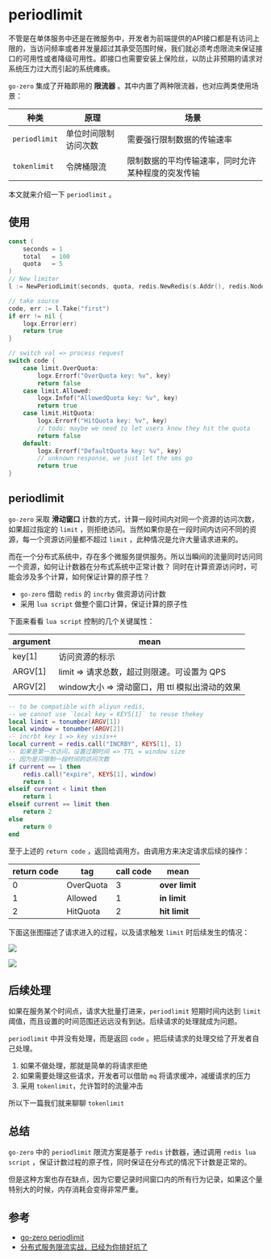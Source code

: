 # periodlimit

不管是在单体服务中还是在微服务中，开发者为前端提供的API接口都是有访问上限的，当访问频率或者并发量超过其承受范围时候，我们就必须考虑限流来保证接口的可用性或者降级可用性。即接口也需要安装上保险丝，以防止非预期的请求对系统压力过大而引起的系统瘫痪。

`go-zero` 集成了开箱即用的 **限流器** 。其中内置了两种限流器，也对应两类使用场景：

| **种类**      | **原理**             | **场景**                                           |
| ------------- | -------------------- | -------------------------------------------------- |
| `periodlimit` | 单位时间限制访问次数 | 需要强行限制数据的传输速率                         |
| `tokenlimit`  | 令牌桶限流           | 限制数据的平均传输速率，同时允许某种程度的突发传输 |

本文就来介绍一下 `periodlimit` 。

## 使用

```go
const (
    seconds = 1
    total   = 100
    quota   = 5
)
// New limiter
l := NewPeriodLimit(seconds, quota, redis.NewRedis(s.Addr(), redis.NodeType), "periodlimit")

// take source
code, err := l.Take("first")
if err != nil {
    logx.Error(err)
    return true
}

// switch val => process request
switch code {
    case limit.OverQuota:
        logx.Errorf("OverQuota key: %v", key)
        return false
    case limit.Allowed:
        logx.Infof("AllowedQuota key: %v", key)
        return true
    case limit.HitQuota:
        logx.Errorf("HitQuota key: %v", key)
        // todo: maybe we need to let users know they hit the quota
        return false
    default:
        logx.Errorf("DefaultQuota key: %v", key)
        // unknown response, we just let the sms go
        return true
}
```

## periodlimit

`go-zero` 采取 **滑动窗口** 计数的方式，计算一段时间内对同一个资源的访问次数，如果超过指定的 `limit` ，则拒绝访问。当然如果你是在一段时间内访问不同的资源，每一个资源访问量都不超过 `limit` ，此种情况是允许大量请求进来的。

而在一个分布式系统中，存在多个微服务提供服务。所以当瞬间的流量同时访问同一个资源，如何让计数器在分布式系统中正常计数？ 同时在计算资源访问时，可能会涉及多个计算，如何保证计算的原子性？

- `go-zero` 借助 `redis` 的 `incrby` 做资源访问计数
- 采用 `lua script` 做整个窗口计算，保证计算的原子性

下面来看看 `lua script` 控制的几个关键属性：

| **argument** | **mean**                                        |
| ------------ | ----------------------------------------------- |
| key[1]       | 访问资源的标示                                  |
| ARGV[1]      | limit => 请求总数，超过则限速。可设置为 QPS     |
| ARGV[2]      | window大小 => 滑动窗口，用 ttl 模拟出滑动的效果 |

```lua
-- to be compatible with aliyun redis, 
-- we cannot use `local key = KEYS[1]` to reuse thekey
local limit = tonumber(ARGV[1])
local window = tonumber(ARGV[2])
-- incrbt key 1 => key visis++
local current = redis.call("INCRBY", KEYS[1], 1)
-- 如果是第一次访问，设置过期时间 => TTL = window size
-- 因为是只限制一段时间的访问次数
if current == 1 then
    redis.call("expire", KEYS[1], window)
    return 1
elseif current < limit then
    return 1
elseif current == limit then
    return 2
else
    return 0
end
```

至于上述的 `return code` ，返回给调用方。由调用方来决定请求后续的操作：

| **return code** | **tag**   | call code | **mean**       |
| --------------- | --------- | --------- | -------------- |
| 0               | OverQuota | 3         | **over limit** |
| 1               | Allowed   | 1         | **in limit**   |
| 2               | HitQuota  | 2         | **hit limit**  |

下面这张图描述了请求进入的过程，以及请求触发 `limit` 时后续发生的情况：

![](https://static.gocn.vip/photo/2020/cefc03fe-988b-4192-853b-cbac53abd4e3.png?x-oss-process=image/resize,w_1920)

![](https://static.gocn.vip/photo/2020/98505b9a-7039-45e2-b020-2f6ba8284324.png?x-oss-process=image/resize,w_1920)

## 后续处理

如果在服务某个时间点，请求大批量打进来，`periodlimit` 短期时间内达到 `limit` 阈值，而且设置的时间范围还远远没有到达。后续请求的处理就成为问题。

`periodlimit` 中并没有处理，而是返回 `code` 。把后续请求的处理交给了开发者自己处理。

1. 如果不做处理，那就是简单的将请求拒绝
2. 如果需要处理这些请求，开发者可以借助 `mq` 将请求缓冲，减缓请求的压力
3. 采用 `tokenlimit`，允许暂时的流量冲击

所以下一篇我们就来聊聊 `tokenlimit`

## 总结

`go-zero` 中的 `periodlimit` 限流方案是基于 `redis` 计数器，通过调用 `redis lua script` ，保证计数过程的原子性，同时保证在分布式的情况下计数是正常的。

但是这种方案也存在缺点，因为它要记录时间窗口内的所有行为记录，如果这个量特别大的时候，内存消耗会变得非常严重。

## 参考

- [go-zero periodlimit](https://github.com/tal-tech/go-zero/blob/master/core/limit/periodlimit.go)
- [分布式服务限流实战，已经为你排好坑了](https://www.infoq.cn/article/Qg2tX8fyw5Vt-f3HH673)

<Vssue title="periodLimit" />
